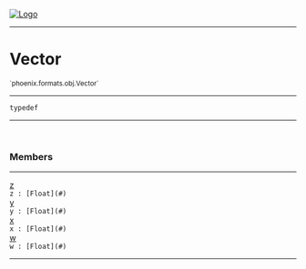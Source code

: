 
[![Logo](../../../../images/logo.png)](../../../../api/index.html)

---



<h1>Vector</h1>
<small>`phoenix.formats.obj.Vector`</small>



---

`typedef`


---


&nbsp;
&nbsp;







<h3>Members</h3> <hr/><span class="member apipage">
                <a name="z"><a class="lift" href="#z">z</a></a><div class="clear"></div><code class="signature apipage">z : [Float](#)</code><br/></span>
            <span class="small_desc_flat"></span><span class="member apipage">
                <a name="y"><a class="lift" href="#y">y</a></a><div class="clear"></div><code class="signature apipage">y : [Float](#)</code><br/></span>
            <span class="small_desc_flat"></span><span class="member apipage">
                <a name="x"><a class="lift" href="#x">x</a></a><div class="clear"></div><code class="signature apipage">x : [Float](#)</code><br/></span>
            <span class="small_desc_flat"></span><span class="member apipage">
                <a name="w"><a class="lift" href="#w">w</a></a><div class="clear"></div><code class="signature apipage">w : [Float](#)</code><br/></span>
            <span class="small_desc_flat"></span>








---

&nbsp;
&nbsp;
&nbsp;
&nbsp;